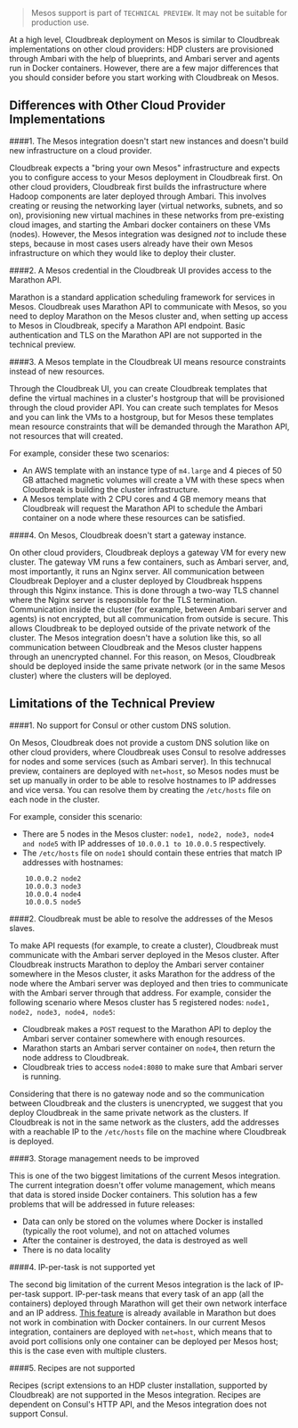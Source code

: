 > Mesos support is part of `TECHNICAL PREVIEW`. It may not be suitable for production use.

 At a high level, Cloudbreak deployment on Mesos is similar to Cloudbreak implementations on other cloud providers: HDP clusters are provisioned through Ambari with the help of blueprints, and Ambari server and agents run in Docker containers. However, there are a few major differences that you should consider before you start working with Cloudbreak on Mesos.

## Differences with Other Cloud Provider Implementations

####1. The Mesos integration doesn't start new instances and doesn't build new infrastructure on a cloud provider.

Cloudbreak expects a "bring your own Mesos" infrastructure and expects you to configure access to your Mesos deployment in Cloudbreak first. On other cloud providers, Cloudbreak first builds the infrastructure where Hadoop components are later deployed through Ambari. This involves creating or reusing the networking layer (virtual networks, subnets, and so on), provisioning new virtual machines in these networks from pre-existing cloud images, and starting the Ambari docker containers on these VMs (nodes). However, the Mesos integration was designed *not* to include these steps, because in most cases users already have their own Mesos infrastructure on which they would like to deploy their cluster. 

####2. A Mesos credential in the Cloudbreak UI provides access to the Marathon API.

Marathon is a standard application scheduling framework for services in Mesos. Cloudbreak uses Marathon API to communicate with Mesos, so you need to deploy Marathon on the Mesos cluster and, when setting up access to Mesos in Cloudbreak, specify a Marathon API endpoint. Basic authentication and TLS on the Marathon API are not supported in the technical preview.

####3. A Mesos template in the Cloudbreak UI means resource constraints instead of new resources.

Through the Cloudbreak UI, you can create Cloudbreak templates that define the virtual machines in a cluster's hostgroup that will be provisioned through the cloud provider API. You can create such templates for Mesos and you can link the VMs to a hostgroup, but for Mesos these templates mean resource constraints that will be demanded through the Marathon API, not resources that will created. 
  
For example, consider these two scenarios:  
- An AWS template with an instance type of `m4.large` and 4 pieces of 50 GB attached magnetic volumes will create a VM with these specs when Cloudbreak is building the cluster infrastructure.
- A Mesos template with 2 CPU cores and 4 GB memory means that Cloudbreak will request the Marathon API to schedule the Ambari container on a node where these resources can be satisfied.

####4. On Mesos, Cloudbreak doesn't start a gateway instance.

On other cloud providers, Cloudbreak deploys a gateway VM for every new cluster. The gateway VM runs a few containers, such as Ambari server, and, most importantly, it runs an Nginx server. All communication between Cloudbreak Deployer and a cluster deployed by Cloudbreak hsppens through this Nginx instance. This is done through a two-way TLS channel where the Nginx server is responsible for the TLS termination. Communication inside the cluster (for example, between Ambari server and agents) is not encrypted, but all communication from outside is secure. This allows Cloudbreak to be deployed outside of the private network of the cluster. The Mesos integration doesn't have a solution like this, so all communication between Cloudbreak and the Mesos cluster happens through an unencrypted channel. For this reason, on Mesos, Cloudbreak should be deployed inside the same private network (or in the same Mesos cluster) where the clusters will be deployed.

## Limitations of the Technical Preview 

####1. No support for Consul or other custom DNS solution.

On Mesos, Cloudbreak does not provide a custom DNS solution like on other cloud providers, where Cloudbreak uses Consul to resolve addresses for nodes and some services (such as Ambari server). In this technucal preview, containers are deployed with `net=host`, so Mesos nodes must be set up manually in order to be able to resolve hostnames to IP addresses and vice versa. You can resolve them by creating the `/etc/hosts` file on each node in the cluster.
  
For example, consider this scenario:  
- There are 5 nodes in the Mesos cluster: `node1, node2, node3, node4 and node5` with IP addresses of `10.0.0.1 to 10.0.0.5` respectively.
- The `/etc/hosts` file on `node1` should contain these entries that match IP addresses with hostnames:

```
	10.0.0.2 node2
	10.0.0.3 node3
	10.0.0.4 node4
	10.0.0.5 node5
```

####2. Cloudbreak must be able to resolve the addresses of the Mesos slaves.

To make API requests (for example, to create a cluster), Cloudbreak must communicate with the Ambari server deployed in the Mesos cluster. After Cloudbreak instructs Marathon to deploy the Ambari server container somewhere in the Mesos cluster, it asks Marathon for the address of the node where the Ambari server was deployed and then tries to communicate with the Ambari server through that address. For example, consider the following scenario where Mesos cluster has 5 registered nodes: `node1, node2, node3, node4, node5`:

- Cloudbreak makes a `POST` request to the Marathon API to deploy the Ambari server container somewhere with enough resources.
- Marathon starts an Ambari server container on `node4`, then return the node address to Cloudbreak.
- Cloudbreak tries to access `node4:8080` to make sure that Ambari server is running.

Considering that there is no gateway node and so the communication between Cloudbreak and the clusters is unencrypted, we suggest that you deploy Cloudbreak in the same private network as the clusters. If Cloudbreak is not in the same network as the clusters, add the addresses with a reachable IP to the `/etc/hosts` file on the machine where Cloudbreak is deployed.

####3. Storage management needs to be improved

This is one of the two biggest limitations of the current Mesos integration. The current integration doesn't offer volume management, which means that data is stored inside Docker containers. This solution has a few problems that will be addressed in future releases:
  
- Data can only be stored on the volumes where Docker is installed (typically the root volume), and not on attached volumes
- After the container is destroyed, the data is destroyed as well
- There is no data locality

####4. IP-per-task is not supported yet

The second big limitation of the current Mesos integration is the lack of IP-per-task support. IP-per-task means that every task of an app (all the containers) deployed through Marathon will get their own network interface and an IP address. [This feature](https://mesosphere.github.io/marathon/docs/ip-per-task.html) is already available in Marathon but does not work in combination with Docker containers. In our current Mesos integration, containers are deployed with `net=host`, which means that to avoid port collisions only one container can be deployed per Mesos host; this is the case even with multiple clusters.

####5. Recipes are not supported

Recipes (script extensions to an HDP cluster installation, supported by Cloudbreak) are not supported in the Mesos integration. Recipes are dependent on Consul's HTTP API, and the Mesos integration does not support Consul.

